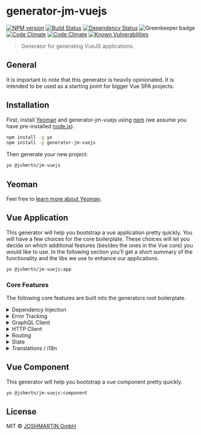 # generator-jm-vuejs

[![NPM version][npm-image]][npm-url] [![Build Status][travis-image]][travis-url] [![Dependency Status][daviddm-image]][daviddm-url] ![Greenkeeper badge][greenkeeper-image] [![Code Climate][codeclimate-image]][codeclimate-url] [![Code Climate][codeclimate-coverage-image]][codeclimate-coverage-url] [![Known Vulnerabilities][snyk-image]][snyk-url]

> Generator for generating VueJS applications.

## General

It is important to note that this generator is heavily opinionated. It is intended to be used as a starting point for bigger Vue SPA projects.

## Installation

First, install [Yeoman](http://yeoman.io) and generator-jm-vuejs using [npm](https://www.npmjs.com/) (we assume you have pre-installed [node.js](https://nodejs.org/)).

```bash
npm install -g yo
npm install -g generator-jm-vuejs
```

Then generate your new project:

```bash
yo @jshmrtn/jm-vuejs
```

## Yeoman

Feel free to [learn more about Yeoman](http://yeoman.io/).

## Vue Application

This generator will help you bootstrap a vue application pretty quickly. You will have a few choices for the core boilerplate. These choices will let you decide on which additional features (besides the ones in the Vue core) you would like to use. In the following section you'll get a short summary of the functionality and the libs we use to enhance our applications.

```bash
yo @jshmrtn/jm-vuejs:app
```

### Core Features

The following core features are built into the generators root boilerplate.

<details>
  <summary>Dependency Injection</summary>

  This can be used to ease working with dependencies the right way. Also, this makes testing components much easier.

  ##### Libs

  * [vue-inject](https://www.npmjs.com/package/vue-inject)

  ##### Docs / Articles

  * [vue-inject Docs](https://github.com/jpex-js/vue-inject/blob/master/README.md)
</details>

<details>
  <summary>Error Tracking</summary>

  Error tracking with raven-js will allow you to catch most uncatched errors in a production grade frontend application.

  ##### Libs

  * [raven-js](https://www.npmjs.com/package/raven-js)
  * [raven-js/plugins/vue](https://github.com/getsentry/raven-js/blob/master/plugins/vue.js)

  ##### Docs / Articles

  * [raven-js with Vue](https://github.com/getsentry/raven-js/blob/master/docs/integrations/vue.rst)

</details>

<details>
  <summary>GraphQL Client</summary>

  If you intend to connect your Vue application to a GraphQL backend the apollo client and vue-apollo do a great job.

  ##### Libs

  * [apollo-client](https://www.npmjs.com/package/apollo-client)
  * [vue-apollo](https://www.npmjs.com/package/vue-apollo)

  ##### Docs / Articles

  * [vue-apollo Docs](https://github.com/Akryum/vue-apollo)
  * [vue-apollo example app](https://github.com/Akryum/vue-apollo-example)
  * ["Use Apollo in your VueJS app" - 27.09.2016](https://dev-blog.apollodata.com/use-apollo-in-your-vuejs-app-89812429d8b2)

</details>

<details>
  <summary>HTTP Client</summary>

  For communicating with regular (and not so regular) REST APIs vue-resource is a great tool.

  ##### Libs

  * [vue-resource](https://www.npmjs.com/package/vue-resource)

  ##### Docs / Articles

  * [vue-resource Docs](https://github.com/pagekit/vue-resource)

</details>

<details>
  <summary>Routing</summary>

  All routing needs can be fulfilled with vue-router. This is especially true because it is developed by the core team in "feature parity" together with Vue itself.

  ##### Libs

  * [vue-router](https://www.npmjs.com/package/vue-router)

  ##### Docs / Articles

  * [vue-router Docs](https://router.vuejs.org/en/)

</details>

<details>
  <summary>State</summary>

  Handling the state will quickly become a vital part of your Vue application if you intend to scale it. Vuex is (like the vue-router) developed by the core team.

  ##### Libs

  * [vuex](https://www.npmjs.com/package/vuex)

  ##### Docs / Articles

  * [vuex Docs](https://vuex.vuejs.org/en/)

</details>

<details>
  <summary>Translations / i18n</summary>

  If you consider a lightweight i18n implementation in your applications to be a "basic feature", vue-i18n can be used without hassle.

  ##### Libs

  * [vue-i18n](https://www.npmjs.com/package/vue-i18n)

  ##### Docs / Articles

  * [vue-i18n Docs](https://kazupon.github.io/vue-i18n/)

</details>

## Vue Component

This generator will help you bootstrap a vue component pretty quickly.

```bash
yo @jshmrtn/jm-vuejs:component
```

## License

MIT © [JOSHMARTIN GmbH](https://joshmartin.ch)

[snyk-image]: https://snyk.io/test/github/jshmrtn/generator-jm-vuejs/badge.svg
[snyk-url]: https://snyk.io/test/github/jshmrtn/generator-jm-vuejs
[npm-image]: https://badge.fury.io/js/generator-jm-vuejs.svg
[npm-url]: https://npmjs.org/package/@jshmrtn/generator-jm-vuejs
[travis-image]: https://travis-ci.org/jshmrtn/generator-jm-vuejs.svg?branch=master
[travis-url]: https://travis-ci.org/jshmrtn/generator-jm-vuejs
[daviddm-image]: https://david-dm.org/jshmrtn/generator-jm-vuejs.svg?theme=shields.io
[daviddm-url]: https://david-dm.org/jshmrtn/generator-jm-vuejs
[greenkeeper-image]: https://badges.greenkeeper.io/jshmrtn/generator-jm-vuejs.svg
[codeclimate-image]: https://api.codeclimate.com/v1/badges/98242e3a7ef1dffa476a/maintainability
[codeclimate-url]: https://codeclimate.com/github/jshmrtn/generator-jm-vuejs/maintainability
[codeclimate-coverage-image]: https://api.codeclimate.com/v1/badges/98242e3a7ef1dffa476a/test_coverage
[codeclimate-coverage-url]: https://codeclimate.com/github/jshmrtn/generator-jm-vuejs/test_coverage
